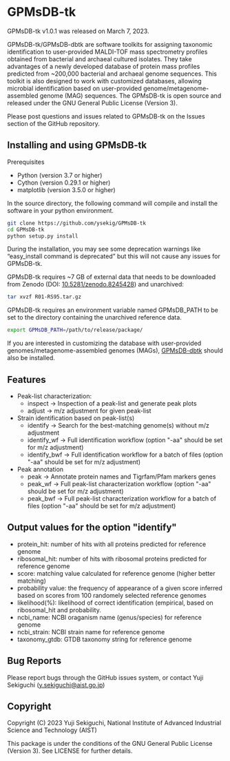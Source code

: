 # GPMsDB-tk

GPMsDB-tk v1.0.1 was released on March 7, 2023. 

GPMsDB-tk/GPMsDB-dbtk are software toolkits for assigning taxonomic identification to user-provided MALDI-TOF mass spectrometry profiles obtained from bacterial and archaeal cultured isolates. They take advantages of a newly developed database of protein mass profiles predicted from ~200,000 bacterial and archaeal genome sequences. This toolkit is also designed to work with customized databases, allowing microbial identification based on user-provided genome/metagenome-assembled genome (MAG) sequences. The GPMsDB-tk is open source and released under the GNU General Public License (Version 3). 

Please post questions and issues related to GPMsDB-tk on the Issues section of the GitHub repository.

## Installing and using GPMsDB-tk

Prerequisites
* Python (version 3.7 or higher)
* Cython (version 0.29.1 or higher)
* matplotlib (version 3.5.0 or higher)

In the source directory, the following command will compile and install the software in your python environment.
```bash
git clone https://github.com/ysekig/GPMsDB-tk
cd GPMsDB-tk
python setup.py install
```
During the installation, you may see some deprecation warnings like “easy_install command is deprecated” but this will not cause any issues for GPMsDB-tk.

GPMsDB-tk requires ~7 GB of external data that needs to be downloaded from Zenodo (DOI: [10.5281/zenodo.8245428](https://zenodo.org/record/8245428)) and unarchived:

```bash
tar xvzf R01-RS95.tar.gz
```

GPMsDB-tk requires an environment variable named GPMsDB_PATH to be set to the directory containing the unarchived reference data.
```bash
export GPMsDB_PATH=/path/to/release/package/
```

If you are interested in customizing the database with user-provided genomes/metagenome-assembled genomes (MAGs), [GPMsDB-dbtk](https://github.com/ysekig/GPMsDB-dbtk) should also be installed.

## Features

* Peak-list characterization:
  * inspect       -> Inspection of a peak-list and generate peak plots
  * adjust        -> m/z adjustment for given peak-list
* Strain identification based on peak-list(s)
  * identify      -> Search for the best-matching genome(s) without m/z adjustment
  * identify_wf   -> Full identification workflow (option "-aa" should be set for m/z adjustment)
  * identify_bwf   -> Full identification workflow for a batch of files (option "-aa" should be set for m/z adjustment)
* Peak annotation
  * peak          -> Annotate protein names and Tigrfam/Pfam markers genes
  * peak_wf       -> Full peak-list characterization workflow (option "-aa" should be set for m/z adjustment)
  * peak_bwf      -> Full peak-list characterization workflow for a batch of files (option "-aa" should be set for m/z adjustment)

## Output values for the option "identify"

* protein_hit: number of hits with all proteins predicted for reference genome
* ribosomal_hit: number of hits with ribosomal proteins predicted for reference genome
* score: matching value calculated for reference genome (higher better matching)
* probability value: the frequency of appearance of a given score inferred based on scores from 100 randomely selected reference genomes
* likelihood(%): likelihood of correct identification (empirical, based on ribosomal_hit and probability.
* ncbi_name: NCBI oraganism name (genus/species) for reference genome
* ncbi_strain: NCBI strain name for reference genome
* taxonomy_gtdb: GTDB taxonomy string for reference genome

## Bug Reports

Please report bugs through the GitHub issues system, or contact Yuji Sekiguchi (y.sekiguchi@aist.go.jp)

## Copyright

Copyright (C) 2023 Yuji Sekiguchi, National Institute of Advanced Industrial Science and Technology (AIST)

This package is under the conditions of the GNU General Public License (Version 3). See LICENSE for further details.
